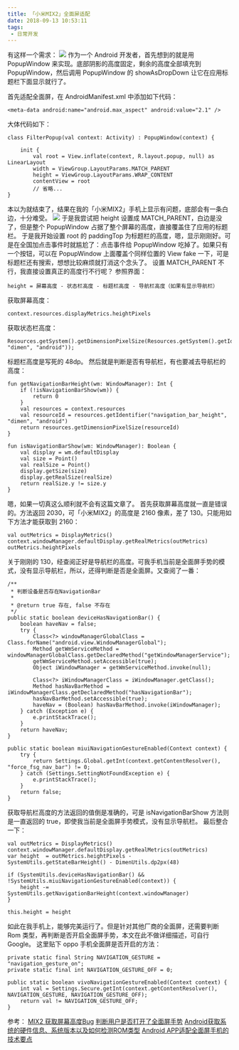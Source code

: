 ```yaml
---
title: 「小米MIX2」全面屏适配
date: 2018-09-13 10:53:11
tags:
 - 日常开发
---
```

有这样一个需求：
![](http://7xryow.com1.z0.glb.clouddn.com/2018/09/13/%E5%BE%AE%E4%BF%A1%E5%9B%BE%E7%89%87_20180913113729.png)
作为一个 Android 开发者，首先想到的就是用 PopupWindow 来实现。底部阴影的高度固定，剩余的高度全部填充到 PopupWindow，然后调用 PopupWindow 的 showAsDropDown 让它在应用标题栏下面显示就行了。

<!-- more -->

首先适配全面屏，在 AndroidManifest.xml 中添加如下代码：
```
<meta-data android:name="android.max_aspect" android:value="2.1" />
```
大体代码如下：
```
class FilterPopup(val context: Activity) : PopupWindow(context) {

    init {
        val root = View.inflate(context, R.layout.popup, null) as LinearLayout
        width = ViewGroup.LayoutParams.MATCH_PARENT
        height = ViewGroup.LayoutParams.WRAP_CONTENT
        contentView = root
        // 省略...
}
```
本以为就结束了，结果在我的「小米MIX2」手机上显示有问题，底部会有一条白边，十分难受。
![](http://7xryow.com1.z0.glb.clouddn.com/2018/09/13/%E5%BE%AE%E4%BF%A1%E5%9B%BE%E7%89%87_20180913113734.jpg)
于是我尝试把 height 设置成 MATCH_PARENT，白边是没了，但是整个 PopupWindow 占据了整个屏幕的高度，直接覆盖住了应用的标题栏。
于是我开始设置 root 的 paddingTop 为标题栏的高度，嗯，显示刚刚好。可是在全国加点击事件时就尴尬了：点击事件给 PopupWindow 吃掉了。如果只有一个按钮，可以在 PopupWindow 上面覆盖个同样位置的 View fake 一下，可是标题栏还有搜索，想想比较麻烦就打消这个念头了。
设置 MATCH_PARENT 不行，我直接设置真正的高度行不行呢？
参照界面：
```
height = 屏幕高度 - 状态栏高度 - 标题栏高度 - 导航栏高度（如果有显示导航栏）
```
获取屏幕高度：
```
context.resources.displayMetrics.heightPixels
```
获取状态栏高度：
```
Resources.getSystem().getDimensionPixelSize(Resources.getSystem().getIdentifier("status_bar_height", "dimen", "android"));
```
标题栏高度是写死的 48dp。
然后就是判断是否有导航栏，有也要减去导航栏的高度：
```
fun getNavigationBarHeight(wm: WindowManager): Int {
    if (!isNavigationBarShow(wm)) {
        return 0
    }
    val resources = context.resources
    val resourceId = resources.getIdentifier("navigation_bar_height", "dimen", "android")
    return resources.getDimensionPixelSize(resourceId)
}

fun isNavigationBarShow(wm: WindowManager): Boolean {
    val display = wm.defaultDisplay
    val size = Point()
    val realSize = Point()
    display.getSize(size)
    display.getRealSize(realSize)
    return realSize.y != size.y
}
```
嗯，如果一切真这么顺利就不会有这篇文章了。
首先获取屏幕高度就一直是错误的。方法返回 2030，可「小米MIX2」的高度是 2160 像素，差了 130。只能用如下方法才能获取到 2160：
```
val outMetrics = DisplayMetrics()
context.windowManager.defaultDisplay.getRealMetrics(outMetrics)
outMetrics.heightPixels
```
关于刚刚的 130，经查阅正好是导航栏的高度。可我手机当前是全面屏手势的模式，没有显示导航栏，所以，还得判断是否是全面屏。又查阅了一番：
```
/**
 * 判断设备是否存在NavigationBar
 *
 * @return true 存在, false 不存在
 */
public static boolean deviceHasNavigationBar() {
    boolean haveNav = false;
    try {
        Class<?> windowManagerGlobalClass = Class.forName("android.view.WindowManagerGlobal");
        Method getWmServiceMethod = windowManagerGlobalClass.getDeclaredMethod("getWindowManagerService");
        getWmServiceMethod.setAccessible(true);
        Object iWindowManager = getWmServiceMethod.invoke(null);

        Class<?> iWindowManagerClass = iWindowManager.getClass();
        Method hasNavBarMethod = iWindowManagerClass.getDeclaredMethod("hasNavigationBar");
        hasNavBarMethod.setAccessible(true);
        haveNav = (Boolean) hasNavBarMethod.invoke(iWindowManager);
    } catch (Exception e) {
        e.printStackTrace();
    }
    return haveNav;
}

public static boolean miuiNavigationGestureEnabled(Context context) {
    try {
        return Settings.Global.getInt(context.getContentResolver(), "force_fsg_nav_bar") != 0;
    } catch (Settings.SettingNotFoundException e) {
        e.printStackTrace();
    }
    return false;
}
```
获取导航栏高度的方法返回的值倒是准确的，可是 isNavigationBarShow 方法则是一直返回的 true，即使我当前是全面屏手势模式，没有显示导航栏。
最后整合一下：
```
val outMetrics = DisplayMetrics()
context.windowManager.defaultDisplay.getRealMetrics(outMetrics)
var height  = outMetrics.heightPixels - SystemUtils.getStateBarHeight() - DimenUtils.dp2px(48)

if (SystemUtils.deviceHasNavigationBar() && !SystemUtils.miuiNavigationGestureEnabled(context)) {
    height -= SystemUtils.getNavigationBarHeight(context.windowManager)
}

this.height = height
```
如此在我手机上，能够完美运行了。但是针对其他厂商的全面屏，还需要判断 Rom 类型，再判断是否开启全面屏手势，本文在此不做详细描述，可自行 Google。
这里贴下 oppo 手机全面屏是否开启的方法：
```
private static final String NAVIGATION_GESTURE = "navigation_gesture_on";
private static final int NAVIGATION_GESTURE_OFF = 0;

public static boolean vivoNavigationGestureEnabled(Context context) {
    int val = Settings.Secure.getInt(context.getContentResolver(), NAVIGATION_GESTURE, NAVIGATION_GESTURE_OFF);
    return val != NAVIGATION_GESTURE_OFF;
}
```

参考：
[MIX2 获取屏幕高度Bug](http://www.miui.com/thread-13296153-1-1.html)
[判断用户是否打开了全面屏手势](http://www.miui.com/thread-13012674-1-1.html)
[Android获取系统的硬件信息、系统版本以及如何检测ROM类型](https://blog.csdn.net/xx326664162/article/details/52438706)
[Android APP适配全面屏手机的技术要点](https://blog.csdn.net/weelyy/article/details/79284332)